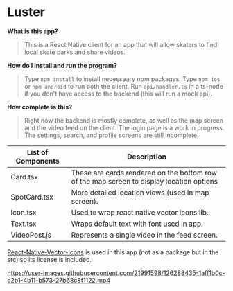


# Luster

**What is this app?**

>This is a React Native client for an app that will allow skaters to find local skate parks and share videos. 

**How do I install and run the program?**

> Type `npm install` to install necesseary npm packages. Type `npm ios` or `npm android` to run both the client. Run `api/handler.ts` in a ts-node if you don't have access to the backend (this will run a mock api).  

**How complete is this?**
>Right now the backend is mostly complete, as well as the map screen and the video feed on the client. The login page is a work in progress. The settings, search, and profile screens are still incomplete.  

List of Components | Description
------------- | -----------
Card.tsx |         These are cards rendered on the bottom row of the map screen to display location options
SpotCard.tsx |        More detailed location views (used in map screen). 
Icon.tsx |   Used to wrap react native vector icons lib.
Text.tsx | Wraps default text with font used in app. 
VideoPost.js |  Represents a single video in the feed screen.

[React-Native-Vector-Icons](https://github.com/oblador/react-native-vector-icons) is used in this app (not as a package but in the src) so its license is included. 

https://user-images.githubusercontent.com/21991598/126288435-1aff1b0c-c2b1-4b11-b573-27b68c8f1122.mp4


